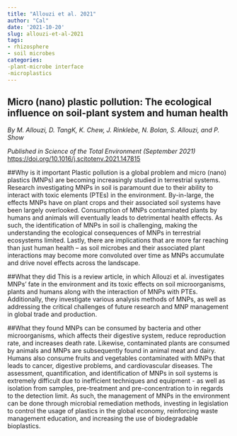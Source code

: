 ```yaml
---
title: "Allouzi et al. 2021"
author: "Cal"
date: '2021-10-20'
slug: allouzi-et-al-2021
tags:
- rhizosphere
- soil microbes
categories: 
-plant-microbe interface
-microplastics
---
```

## Micro (nano) plastic pollution: The ecological influence on soil-plant system and human health
*By M. Allouzi, D. TangK, K. Chew, J. Rinklebe, N. Bolan, S. Allouzi, and P. Show*

*Published in Science of the Total Environment (September 2021)*
<https://doi.org/10.1016/j.scitotenv.2021.147815>

##Why is it important
Plastic pollution is a global problem and micro (nano) plastics (MNPs) are becoming increasingly studied in terrestrial systems. Research investigating MNPs in soil is paramount due to their ability to interact with toxic elements (PTEs) in the environment. By-in-large, the effects MNPs have on plant crops and their associated soil systems have been largely overlooked. Consumption of MNPs contaminated plants by humans and animals will eventually leads to detrimental health effects. As such, the identification of MNPs in soil is challenging, making the understanding the ecological consequences of MNPs in terrestrial ecosystems limited. Lastly, there are implications that are more far reaching than just human health – as soil microbes and their associated plant interactions may become more convoluted over time as MNPs accumulate and drive novel effects across the landscape.

##What they did
This is a review article, in which Allouzi et al. investigates MNPs’ fate in the environment and its toxic effects on soil microorganisms, plants and humans along with the interaction of MNPs with PTEs. Additionally, they investigate various analysis methods of MNPs, as well as addressing the critical challenges of future research and MNP management in global trade and production.

##What they found
MNPs can be consumed by bacteria and other microorganisms, which affects their digestive system, reduce reproduction rate, and increases death rate. Likewise, contaminated plants are consumed by animals and MNPs are subsequently found in animal meat and dairy. Humans also consume fruits and vegetables contaminated with MNPs that leads to cancer, digestive problems, and cardiovascular diseases. The assessment, quantification, and identification of MNPs in soil systems is extremely difficult due to inefficient techniques and equipment - as well as isolation from samples, pre-treatment and pre-concentration to in regards to the detection limit. As such, the management of MNPs in the environment can be done through microbial remediation methods, investing in legislation to control the usage of plastics in the global economy, reinforcing waste management education, and increasing the use of biodegradable bioplastics. 